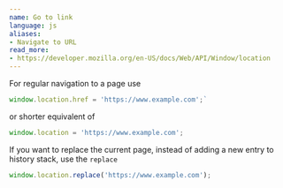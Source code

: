 ```yaml
---
name: Go to link
language: js
aliases:
- Navigate to URL
read_more:
- https://developer.mozilla.org/en-US/docs/Web/API/Window/location
---
```

For regular navigation to a page use

```javascript
window.location.href = 'https://www.example.com';`
```

or shorter equivalent of

```javascript
window.location = 'https://www.example.com';
```

If you want to replace the current page, instead of adding a new entry to history stack, use the `replace`

```javascript
window.location.replace('https://www.example.com');
```
